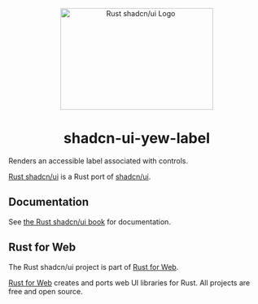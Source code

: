 <p align="center">
    <a href="../../../logo.svg">
        <img src="../../../logo.svg" width="300" height="200" alt="Rust shadcn/ui Logo">
    </a>
</p>

<h1 align="center">shadcn-ui-yew-label</h1>

Renders an accessible label associated with controls.

[Rust shadcn/ui](https://github.com/RustForWeb/shadcn-ui) is a Rust port of [shadcn/ui](https://ui.shadcn.com/).

## Documentation

See [the Rust shadcn/ui book](https://shadcn-ui.rustforweb.org/) for documentation.

## Rust for Web

The Rust shadcn/ui project is part of [Rust for Web](https://github.com/RustForWeb).

[Rust for Web](https://github.com/RustForWeb) creates and ports web UI libraries for Rust. All projects are free and open source.

